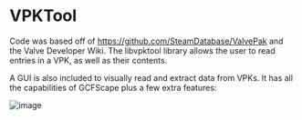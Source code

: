 # VPKTool
Code was based off of https://github.com/SteamDatabase/ValvePak and the Valve Developer Wiki.
The libvpktool library allows the user to read entries in a VPK, as well as their contents.

A GUI is also included to visually read and extract data from VPKs.
It has all the capabilities of GCFScape plus a few extra features:

![image](https://media.discordapp.net/attachments/778091243723948074/1115176412618432553/image.png)
